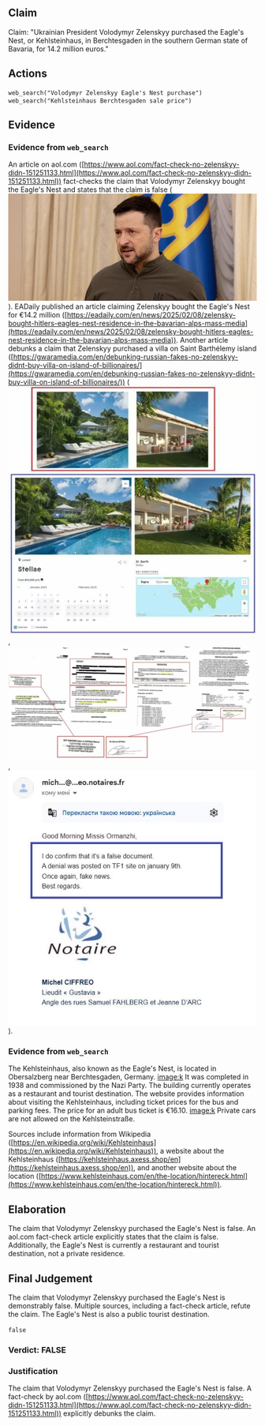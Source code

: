 ## Claim
Claim: "Ukrainian President Volodymyr Zelenskyy purchased the Eagle's Nest, or Kehlsteinhaus, in Berchtesgaden in the southern German state of Bavaria, for 14.2 million euros."

## Actions
```
web_search("Volodymyr Zelenskyy Eagle's Nest purchase")
web_search("Kehlsteinhaus Berchtesgaden sale price")
```

## Evidence
### Evidence from `web_search`
An article on aol.com ([https://www.aol.com/fact-check-no-zelenskyy-didn-151251133.html](https://www.aol.com/fact-check-no-zelenskyy-didn-151251133.html)) fact-checks the claim that Volodymyr Zelenskyy bought the Eagle's Nest and states that the claim is false (![image 1524](media/2025-08-07_18-47-1754592456-339264.jpg)). EADaily published an article claiming Zelenskyy bought the Eagle's Nest for €14.2 million ([https://eadaily.com/en/news/2025/02/08/zelensky-bought-hitlers-eagles-nest-residence-in-the-bavarian-alps-mass-media](https://eadaily.com/en/news/2025/02/08/zelensky-bought-hitlers-eagles-nest-residence-in-the-bavarian-alps-mass-media)). Another article debunks a claim that Zelenskyy purchased a villa on Saint Barthélemy island ([https://gwaramedia.com/en/debunking-russian-fakes-no-zelenskyy-didnt-buy-villa-on-island-of-billionaires/](https://gwaramedia.com/en/debunking-russian-fakes-no-zelenskyy-didnt-buy-villa-on-island-of-billionaires/)) (![image 1552](media/2025-08-07_18-48-1754592492-084293.jpg), ![image 1553](media/2025-08-07_18-48-1754592495-928314.jpg), ![image 1554](media/2025-08-07_18-48-1754592496-123937.jpg)).


### Evidence from `web_search`
The Kehlsteinhaus, also known as the Eagle's Nest, is located in Obersalzberg near Berchtesgaden, Germany. <image:k> It was completed in 1938 and commissioned by the Nazi Party. The building currently operates as a restaurant and tourist destination. The website provides information about visiting the Kehlsteinhaus, including ticket prices for the bus and parking fees. The price for an adult bus ticket is €16.10. <image:k> Private cars are not allowed on the Kehlsteinstraße.

Sources include information from Wikipedia ([https://en.wikipedia.org/wiki/Kehlsteinhaus](https://en.wikipedia.org/wiki/Kehlsteinhaus)), a website about the Kehlsteinhaus ([https://kehlsteinhaus.axess.shop/en](https://kehlsteinhaus.axess.shop/en)), and another website about the location ([https://www.kehlsteinhaus.com/en/the-location/hintereck.html](https://www.kehlsteinhaus.com/en/the-location/hintereck.html)).


## Elaboration
The claim that Volodymyr Zelenskyy purchased the Eagle's Nest is false. An aol.com fact-check article explicitly states that the claim is false. Additionally, the Eagle's Nest is currently a restaurant and tourist destination, not a private residence.


## Final Judgement
The claim that Volodymyr Zelenskyy purchased the Eagle's Nest is demonstrably false. Multiple sources, including a fact-check article, refute the claim. The Eagle's Nest is also a public tourist destination.

`false`

### Verdict: FALSE

### Justification
The claim that Volodymyr Zelenskyy purchased the Eagle's Nest is false. A fact-check by aol.com ([https://www.aol.com/fact-check-no-zelenskyy-didn-151251133.html](https://www.aol.com/fact-check-no-zelenskyy-didn-151251133.html)) explicitly debunks the claim.
